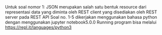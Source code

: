 Untuk soal nomor 1: JSON merupakan salah satu bentuk resource dari representasi data yang diminta oleh REST client yang disediakan oleh REST server pada REST API
Soal no. 1-5 dikerjakan menggunakan bahasa python dengan menggunakan jupyter notebook5.0.0
Running program bisa melalui https://repl.it/languages/python3
